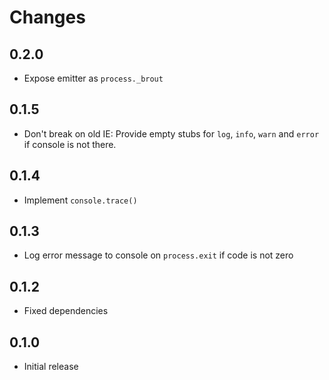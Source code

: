 # Changes

## 0.2.0

- Expose emitter as `process._brout`

## 0.1.5

- Don't break on old IE: Provide empty stubs for `log`, `info`, `warn` and
  `error` if console is not there.

## 0.1.4

- Implement `console.trace()`

## 0.1.3

- Log error message to console on `process.exit` if code is not zero

## 0.1.2

- Fixed dependencies

## 0.1.0

- Initial release
